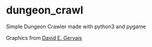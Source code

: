 # dungeon_crawl
Simple Dungeon Crawler made with python3 and pygame

Graphics from [David E. Gervais](http://pousse.rapiere.free.fr/tome/)
